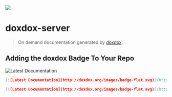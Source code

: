 [![](https://david-dm.org/neogeek/doxdox-server.svg?style=flat)](https://david-dm.org/neogeek/doxdox-server)

# doxdox-server

> On demand documentation generated by [doxdox](https://github.com/neogeek/doxdox).

## Adding the doxdox Badge To Your Repo

![Latest Documentation](http://doxdox.org/images/badge-flat.svg)

```markdown
[![Latest Documentation](http://doxdox.org/images/badge-flat.svg)](http://doxdox.org/)
```

```markdown
[![Latest Documentation](http://doxdox.org/images/badge-flat.svg)](http://doxdox.org/<username>/<repo>)
```
